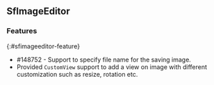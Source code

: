 ## SfImageEditor

### Features
{:#sfimageeditor-feature} 

* \#148752 - Support to specify file name for the saving image.
* Provided `CustomView` support to add a view on image with different customization such as resize, rotation etc. 